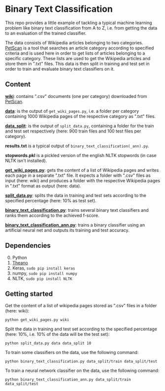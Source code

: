 # Binary Text Classification

This repo provides a little example of tackling a typical machine learning problem like binary text classification from A to Z, i.e. from getting the data to an evaluation of the trained classifier.

The data consists of Wikipedia articles belonging to two categories. [PetScan](https://petscan.wmflabs.org/) is a tool that searches an article category according to specified criteria and is used here in order to get lists of articles belonging to a specific category. These lists are used to get the Wikipedia articles and store them in ".txt" files. This data is then split in training and test set in order to train and evaluate binary text classifiers on it.


## Content


[__wiki__](./wiki): contains ".csv" documents (one per category) downloaded from [PetScan](https://petscan.wmflabs.org/).


[__data__](./data): is the output of ```get_wiki_pages.py```, i.e. a folder per category containing 1000 Wikipedia pages of the respective category as ".txt" files.

 
[__data_split__](./data_split): is the output of ```split_data.py```, containing a folder for the train and test set respectively (here: 900 train files and 100 test files per category).

__results.txt__ is a typical output of ```binary_text_classification(_ann).py```.

__stopwords.pkl__ is a pickled version of the english NLTK stopwords (in case NLTK isn't installed).

[__get_wiki_pages.py__](./get_wiki_pages.py): gets the content of a list of Wikipedia pages and writes each page in a separate ".txt" file. It expects a folder with ".csv" files as input (here: wiki) and produces a folder with the respective Wikipedia pages in ".txt" format as output (here: data).

[__split_data.py__](./split_data.py): splits the data in training and test sets according to the specified percentage (here: 10% as test set).

[__binary_text_classification.py__](./binary_text_classification.py): trains several binary text classifiers and ranks them according to the achieved f-score.


[__binary_text_classification_ann.py__](./binary_text_classification_ann.py): trains a binary classifier using an artificial neural net and outputs its training and test accuracy.


## Dependencies

0. Python
1. [Theano](http://deeplearning.net/software/theano/install.html)
2. Keras, ```sudo pip install keras```
3. numpy, ```sudo pip install numpy```
4. NLTK, ```sudo pip install NLTK```


## Getting started

Get the content of a list of wikipedia pages stored as ".csv" files in a folder (here: wiki):

```
python get_wiki_pages.py wiki
```

Split the data in training and test set according to the specified percentage (here: 10%, i.e. 10% of the data will be the test set):

```
python split_data.py data data_split 10
```

To train some classifiers on the data, use the following command:


```
python binary_text_classification.py data_split/train data_split/test
```

To train a neural network classifier on the data, use the following command:


```
python binary_text_classification_ann.py data_split/train data_split/test
```

